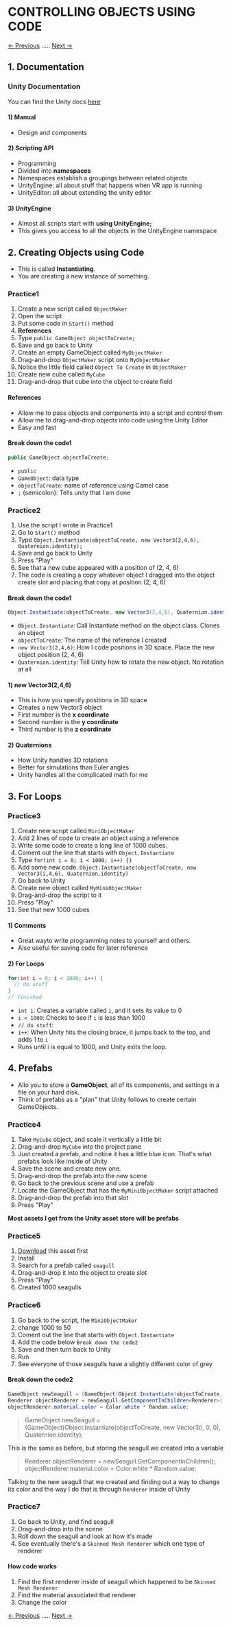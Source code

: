 # CONTROLLING OBJECTS USING CODE
[<- Previous](README-3-2.md) ..... [Next ->](README-3-3.md)
## 1. Documentation

### Unity Documentation
You can find the Unity docs [here](https://docs.unity3d.com/Manual/index.html)
#### 1) Manual
- Design and components

#### 2) Scripting API
* Programming
* Divided into **namespaces**
* Namespaces establish a groupings between related objects
* UnityEngine: all about stuff that happens when VR app is running
* UnityEditor: all about extending the unity editor

#### 3) UnityEngine
* Almost all scripts start with **using UnityEngine;**
* This gives you access to all the objects in the UnityEngine namespace

## 2. Creating Objects using Code
* This is called **Instantiating**.
* You are creating a new instance of something.

### Practice1
1. Create a new script called `ObjectMaker`
2. Open the script
3. Put some code in `Start()` method
4. **References**
5. Type `public GameObject objectToCreate;`
6. Save and go back to Unity
7. Create an empty GameObject called `MyObjectMaker`
8. Drag-and-drop `ObjectMaker` script onto `MyObjectMaker`
9. Notice the little field called `Object To Create` in `ObjectMaker`
10. Create new cube called `MyCube`
11. Drag-and-drop that cube into the object to create field

#### References
* Allow me to pass objects and components into a script and control them
* Allow me to drag-and-drop objects into code using the Unity Editor
* Easy and fast

#### Break down the code1
```C#
public GameObject objectToCreate;
```
* `public`
* `GameObject`: data type
* `objectToCreate`: name of reference using Camel case
* `;` (semicolon): Tells unity that I am done

### Practice2
1. Use the script I wrote in Practice1
2. Go to `Start()` method
3. Type `Object.Instantiate(objectToCreate, new Vector3(2,4,6), Quaternion.identity);`
4. Save and go back to Unity
5. Press "Play"
6. See that a new cube appeared with a position of (2, 4, 6)
7. The code is creating a copy whatever object I dragged into the object create slot and placing that copy at position (2, 4, 6)

#### Break down the code1
```C#
Object.Instantiate(objectToCreate, new Vector3(2,4,6), Quaternion.identity);
```
* `Object.Instantiate`: Call Instantiate method on the object class. Clones an object
* `objectToCreate`: The name of the reference I created
* `new Vector3(2,4,6)`: How I code positions in 3D space. Place the new object position (2, 4, 6)
* `Quaternion.identity`: Tell Unity how to rotate the new object. No rotation at all

#### 1) new Vector3(2,4,6)
* This is how you specify positions in 3D space
* Creates a new Vector3 object
* First number is the **x coordinate**
* Second number is the **y coordinate**
* Third number is the **z coordinate**

#### 2) Quaternions
* How Unity handles 3D rotations
* Better for simulations than Euler angles
* Unity handles all the complicated math for me

## 3. For Loops

### Practice3
1. Create new script called `MiniObjectMaker`
2. Add 2 lines of code to create an object using a reference
3. Write some code to create a long line of 1000 cubes.
4. Coment out the line that starts with `Object.Instantiate`
5. Type `for(int i = 0; i < 1000; i++) {}`
6. Add some new code. `Object.Instantiate(objectToCreate, new Vector3(i,4,6), Quaternion.identity)`
7. Go back to Unity
8. Create new object called `MyMiniObjectMaker`
9. Drag-and-drop the script to it
10. Press "Play"
11. See that new 1000 cubes

#### 1) Comments
* Great wayto write programming notes to yourself and others.
* Also useful for saving code for later reference


#### 2) For Loops
```C#
for(int i = 0; i < 1000; i++) {
  // do stuff
}
// finished
```
* `int i`: Creates a variable called `i`, and it sets its value to 0
* `i < 1000`: Checks to see if `i` is less than 1000
* `// do stuff`:
* `i++`: When Unity hits the closing brace, it jumps back to the top, and adds 1 to `i`
* Runs until i is equal to 1000, and Unity exits the loop.

## 4. Prefabs
* Allo you to store a **GameObject**, all of its components, and settings in a file on your hard disk.
* Think of prefabs as a "plan" that Unity follows to create certain GameObjects.

### Practice4
1. Take `MyCube` object, and scale it vertically a little bit
2. Drag-and-drop `MyCube` into the project pane
3. Just created a prefab, and notice it has a little blue icon. That's what prefabs look like inside of Unity
4. Save the scene and create new one.
5. Drag-and-drop the prefab into the new scene
6. Go back to the previous scene and use a prefab
7. Locate the GameObject that has the `MyMiniObjectMaker` script attached
8. Drag-and-drop the prefab into that slot
9. Press "Play"

**Most assets I get from the Unity asset store will be prefabs**

### Practice5
1. [Download](https://d17h27t6h515a5.cloudfront.net/topher/2016/November/5818d15d_vrnd-course3-course-assets-001/vrnd-course3-course-assets-001.zip) this asset first
2. Install
3. Search for a prefab called `seagull`
4. Drag-and-drop it into the object to create slot
5. Press "Play"
6. Created 1000 seagulls

### Practice6

1. Go back to the script, the `MiniObjectMaker`
2. change 1000 to 50
3. Coment out the line that starts with `Object.Instantiate`
4. Add the code below `Break down the code2`
5. Save and then turn back to Unity
6. Run
7. See everyone of those seagulls have a slightly different color of grey

#### Break down the code2
```C#
GameObject newSeagull = (GameObject)Object.Instantiate(objectToCreate, new Vector3(i, 0, 0), Quaternion.identity);
Renderer objectRenderer = newSeagull.GetComponentInChildren<Renderer>();
objectRenderer.material.color = Color.white * Random.value;
```

> GameObject newSeagull = (GameObject)Object.Instantiate(objectToCreate, new Vector3(i, 0, 0), Quaternion.identity);

This is the same as before, but storing the seagull we created into a variable

> Renderer objectRenderer = newSeagull.GetComponentInChildren<Renderer>();
>objectRenderer.material.color = Color.white * Random.value;

Talking to the new seagull that we created and finding out a way to change its color and the way I do that is through `Renderer` inside of Unity

### Practice7
1. Go back to Unity, and find seagull
2. Drag-and-drop into the scene
3. Roll down the seagull and look at how it's made
4. See eventually there's a `Skinned Mesh Renderer` which one type of renderer


#### How code works
1. Find the first renderer inside of seagull which happened to be `Skinned Mesh Renderer`
2. Find the material associated that renderer
3. Change the color

[<- Previous](README-3-2.md) ..... [Next ->](README-3-3.md)
